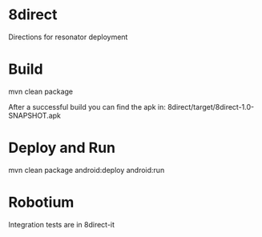 8direct
=======

Directions for resonator deployment

Build
=====

mvn clean package

After a successful build you can find the apk in: 8direct/target/8direct-1.0-SNAPSHOT.apk


Deploy and Run
==============

mvn clean package android:deploy android:run


Robotium
========

Integration tests are in 8direct-it 
